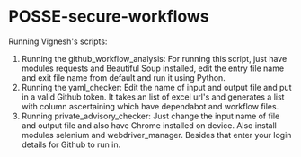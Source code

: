 # POSSE-secure-workflows

Running Vignesh's scripts:
1. Running the github_workflow_analysis:
For running this script, just have modules requests and Beautiful Soup installed, edit the entry file name and exit file name from default and run it using Python.
2. Running the yaml_checker:
Edit the name of input and output file and put in a valid Github token. It takes an list of excel url's and generates a list with column ascertaining which have dependabot and workflow files.
3. Running private_advisory_checker:
Just change the input name of file and output file and also have Chrome installed on device. Also install modules selenium and webdriver_manager. Besides that enter your login details for Github to run in. 
